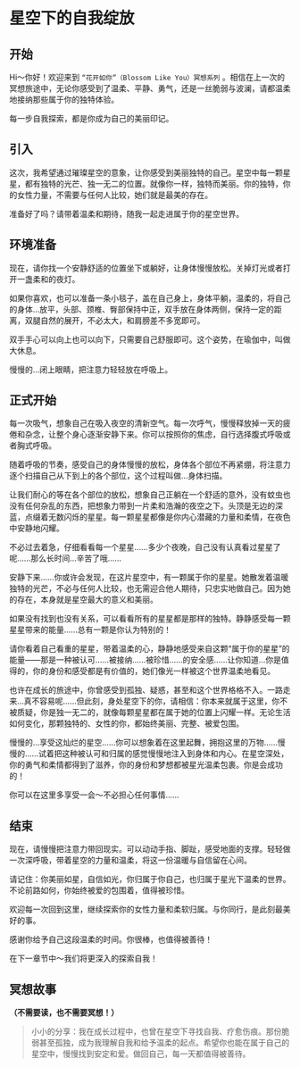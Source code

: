 # 星空下的自我绽放

## 开始

Hi～你好！欢迎来到 `“花开如你”（Blossom Like You）冥想系列` 。相信在上一次的冥想旅途中，无论你感受到了温柔、平静、勇气，还是一丝脆弱与波澜，请都温柔地接纳那些属于你的独特体验。

每一步自我探索，都是你成为自己的美丽印记。

## 引入

这次，我希望通过璀璨星空的意象，让你感受到美丽独特的自己。星空中每一颗星星，都有独特的光芒、独一无二的位置。就像你一样，独特而美丽。你的独特，你的女性力量，不需要与任何人比较，她们就是最美的存在。

准备好了吗？请带着温柔和期待，随我一起走进属于你的星空世界。

## 环境准备

现在，请你找一个安静舒适的位置坐下或躺好，让身体慢慢放松。关掉灯光或者打开一盏柔和的夜灯。

如果你喜欢，也可以准备一条小毯子，盖在自己身上，身体平躺，温柔的，将自己的身体…放平，头部、颈椎、臀部保持中正，双手放在身体两侧，保持一定的距离，双腿自然的展开，不必太大，和肩膀差不多宽即可。

双手手心可以向上也可以向下，只需要自己舒服即可。这个姿势，在瑜伽中，叫做大休息。

慢慢的…闭上眼睛，把注意力轻轻放在呼吸上。

## 正式开始

每一次吸气，想象自己在吸入夜空的清新空气。每一次呼气，慢慢释放掉一天的疲倦和杂念，让整个身心逐渐安静下来。你可以按照你的焦虑，自行选择腹式呼吸或者胸式呼吸。

随着呼吸的节奏，感受自己的身体慢慢的放松，身体各个部位不再紧绷，将注意力逐个扫描自己从下到上的各个部位，这个过程叫做…身体扫描。

让我们耐心的等在各个部位的放松，想象自己正躺在一个舒适的意外，没有蚊虫也没有任何杂乱的东西，把想象力带到一片柔和浩瀚的夜空之下。头顶是无边的深蓝，点缀着无数闪烁的星星。每一颗星星都像是你内心潜藏的力量和柔情，在夜色中安静地闪耀。

不必过去着急，仔细看看每一个星星……多少个夜晚，自己没有认真看过星星了呢……那么长时间…辛苦了哦……

安静下来……你或许会发现，在这片星空中，有一颗属于你的星星。她散发着温暖独特的光芒，不必与任何人比较，也无需迎合他人期待，只忠实地做自己。因为她的存在，本身就是星空最大的意义和美丽。

如果没有找到也没有关系，可以看看所有的星星都是那样的独特。静静感受每一颗星星带来的能量……总有一颗是你认为特别的！

请你看着自己看重的星星，带着温柔的心，静静地感受来自这颗“属于你的星星”的能量——那是一种被认可……被接纳……被珍惜……的安全感……让你知道…你是值得的，你的身份和感受都是有价值的，她们像光一样被这个世界温柔地看见。

也许在成长的旅途中，你曾感受到孤独、疑惑，甚至和这个世界格格不入。一路走来…真不容易呢……但此刻，身处星空下的你，请相信：你本来就属于这里，你不被质疑，你是独一无二的，就像每颗星星都在属于她的位置上闪耀一样。无论生活如何变化，那颗独特的、女性的你，都始终美丽、完整、被爱包围。

慢慢的…享受这灿烂的星空……你可以想象着在这里起舞，拥抱这里的万物……慢慢的……试着把这种被认可和归属的感觉慢慢地注入到身体和内心。在星空深处，你的勇气和柔情都得到了滋养，你的身份和梦想都被星光温柔包裹。你是会成功的！

你可以在这里多享受一会～不必担心任何事情……

## 结束

现在，请慢慢把注意力带回现实。可以动动手指、脚趾，感受地面的支撑。轻轻做一次深呼吸，带着星空的力量和温柔，将这一份温暖与自信留在心间。

请记住：你美丽如星，自信如光，你归属于你自己，也归属于星光下温柔的世界。不论前路如何，你始终被爱的包围着，值得被珍惜。

欢迎每一次回到这里，继续探索你的女性力量和柔软归属。与你同行，是此刻最美好的事。

感谢你给予自己这段温柔的时间。你很棒，也值得被善待！

在下一章节中～我们将更深入的探索自我！

## 冥想故事

**（不需要读，也不需要冥想！）**

> 小小的分享：我在成长过程中，也曾在星空下寻找自我、疗愈伤痕。那份脆弱甚至孤独，成为我理解自我和给予温柔的起点。希望你也能在属于自己的星空中，慢慢找到安定和爱。做回自己，每一天都值得被善待。
